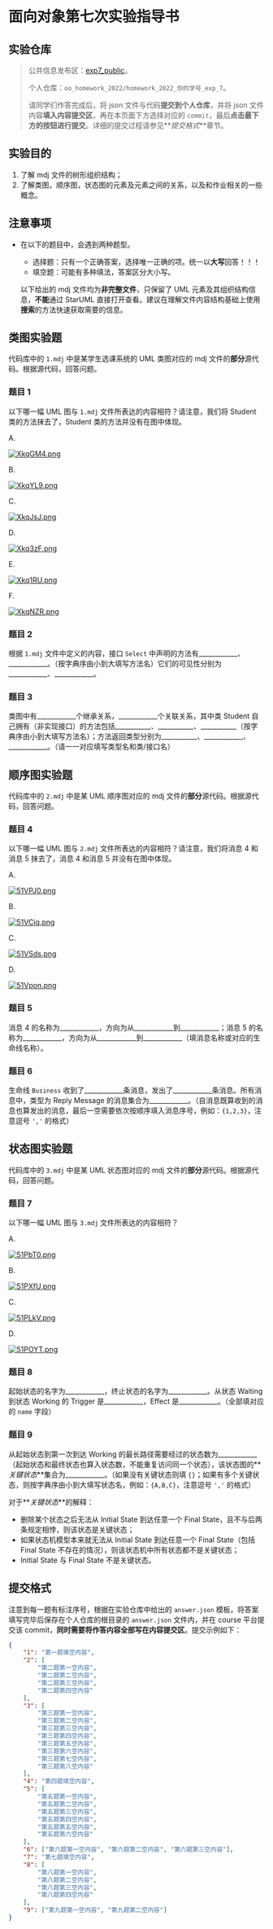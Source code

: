 # 面向对象第七次实验指导书

## 实验仓库

> 公共信息发布区：[exp7_public](http://gitlab.oo.buaa.edu.cn/2022_public/experiment/exp7_public)。
>
> 个人仓库：`oo_homework_2022/homework_2022_你的学号_exp_7`。
>
> 请同学们作答完成后，将 json 文件与代码**提交到个人仓库**，并将 json 文件内容**填入内容提交区**，再在本页面下方选择对应的 `commit`，最后**点击最下方的按钮进行提交**。详细的提交过程请参见**_提交格式_**章节。

## 实验目的

1. 了解 mdj 文件的树形组织结构；
2. 了解类图，顺序图，状态图的元素及元素之间的关系，以及和作业相关的一些概念。

## 注意事项

- 在以下的题目中，会遇到两种题型。

  - 选择题：只有一个正确答案，选择唯一正确的项。统一以**大写**回答！！！
  - 填空题：可能有多种填法，答案区分大小写。

  以下给出的 mdj 文件均为**非完整文件**，只保留了 UML 元素及其组织结构信息，**不能**通过 StarUML 直接打开查看。建议在理解文件内容结构基础上使用**搜索**的方法快速获取需要的信息。

## 类图实验题

代码库中的 `1.mdj` 中是某学生选课系统的 UML 类图对应的 mdj 文件的**部分**源代码。根据源代码，回答问题。

### 题目 1

以下哪一幅 UML 图与 `1.mdj` 文件所表达的内容相符？请注意，我们将 Student 类的方法抹去了，Student 类的方法并没有在图中体现。

A.

[![XkqGM4.png](https://s1.ax1x.com/2022/05/25/XkqGM4.png)](https://imgtu.com/i/XkqGM4)

B.

[![XkqYL9.png](https://s1.ax1x.com/2022/05/25/XkqYL9.png)](https://imgtu.com/i/XkqYL9)

C.

[![XkqJsJ.png](https://s1.ax1x.com/2022/05/25/XkqJsJ.png)](https://imgtu.com/i/XkqJsJ)

D.

[![Xkq3zF.png](https://s1.ax1x.com/2022/05/25/Xkq3zF.png)](https://imgtu.com/i/Xkq3zF)

E.

[![Xkq1RU.png](https://s1.ax1x.com/2022/05/25/Xkq1RU.png)](https://imgtu.com/i/Xkq1RU)

F.

[![XkqNZR.png](https://s1.ax1x.com/2022/05/25/XkqNZR.png)](https://imgtu.com/i/XkqNZR)

### 题目 2

根据 `1.mdj` 文件中定义的内容，接口 `Select` 中声明的方法有\_\_\_\_\_\_\_\_\_\_\_\_、\_\_\_\_\_\_\_\_\_\_\_\_。（按字典序由小到大填写方法名）它们的可见性分别为\_\_\_\_\_\_\_\_\_\_\_\_、\_\_\_\_\_\_\_\_\_\_\_\_。

### 题目 3

类图中有\_\_\_\_\_\_\_\_\_\_\_\_个继承关系，\_\_\_\_\_\_\_\_\_\_\_\_个关联关系，其中类 Student 自己拥有（非实现接口）的方法包括\_\_\_\_\_\_\_\_\_\_\_、\_\_\_\_\_\_\_\_\_\_\_、\_\_\_\_\_\_\_\_\_\_\_（按字典序由小到大填写方法名）；方法返回类型分别为\_\_\_\_\_\_\_\_\_\_\_、\_\_\_\_\_\_\_\_\_\_\_\_、\_\_\_\_\_\_\_\_\_\_\_\_。（请一一对应填写类型名和类/接口名）

## 顺序图实验题

代码库中的 `2.mdj` 中是某 UML 顺序图对应的 mdj 文件的**部分**源代码。根据源代码，回答问题。

### 题目 4

以下哪一幅 UML 图与 `2.mdj` 文件所表达的内容相符？请注意，我们将消息 4 和消息 5 抹去了，消息 4 和消息 5 并没有在图中体现。

A.

[![51VPJ0.png](https://z3.ax1x.com/2021/10/14/51VPJ0.png)](https://imgtu.com/i/51VPJ0)

B.

[![51VCiq.png](https://z3.ax1x.com/2021/10/14/51VCiq.png)](https://imgtu.com/i/51VCiq)

C.

[![51VSds.png](https://z3.ax1x.com/2021/10/14/51VSds.png)](https://imgtu.com/i/51VSds)

D.

[![51Vpon.png](https://z3.ax1x.com/2021/10/14/51Vpon.png)](https://imgtu.com/i/51Vpon)

### 题目 5

消息 4 的名称为\_\_\_\_\_\_\_\_\_\_\_\_，方向为从\_\_\_\_\_\_\_\_\_\_\_\_到\_\_\_\_\_\_\_\_\_\_\_\_；消息 5 的名称为\_\_\_\_\_\_\_\_\_\_\_\_，方向为从\_\_\_\_\_\_\_\_\_\_\_\_到\_\_\_\_\_\_\_\_\_\_\_\_（填消息名称或对应的生命线名称）。

### 题目 6

生命线 `Business` 收到了\_\_\_\_\_\_\_\_\_\_\_\_条消息，发出了\_\_\_\_\_\_\_\_\_\_\_\_条消息。所有消息中，类型为 Reply Message 的消息集合为\_\_\_\_\_\_\_\_\_\_\_\_。（自消息既算收到的消息也算发出的消息，最后一空需要依次按顺序填入消息序号，例如：`{1,2,3}`，注意逗号 `','` 的格式）

## 状态图实验题

代码库中的 `3.mdj` 中是某 UML 状态图对应的 mdj 文件的**部分**源代码。根据源代码，回答问题。

### 题目 7

以下哪一幅 UML 图与 `3.mdj` 文件所表达的内容相符？

A.

[![51PbT0.png](https://z3.ax1x.com/2021/10/14/51PbT0.png)](https://imgtu.com/i/51PbT0)

B.

[![51PXfU.png](https://z3.ax1x.com/2021/10/14/51PXfU.png)](https://imgtu.com/i/51PXfU)

C.

[![51PLkV.png](https://z3.ax1x.com/2021/10/14/51PLkV.png)](https://imgtu.com/i/51PLkV)

D.

[![51POYT.png](https://z3.ax1x.com/2021/10/14/51POYT.png)](https://imgtu.com/i/51POYT)

### 题目 8

起始状态的名字为\_\_\_\_\_\_\_\_\_\_\_\_，终止状态的名字为\_\_\_\_\_\_\_\_\_\_\_\_。从状态 Waiting 到状态 Working 的 Trigger 是\_\_\_\_\_\_\_\_\_\_\_\_，Effect 是\_\_\_\_\_\_\_\_\_\_\_\_。（全部填对应的 `name` 字段）

### 题目 9

从起始状态到第一次到达 Working 的最长路径需要经过的状态数为\_\_\_\_\_\_\_\_\_\_\_\_（起始状态和最终状态也算入状态数，不能重复访问同一个状态），该状态图的**_关键状态_**集合为\_\_\_\_\_\_\_\_\_\_\_\_。（如果没有关键状态则填 `{}`；如果有多个关键状态，则按字典序由小到大填写状态名，例如：`{A,B,C}`，注意逗号 `','` 的格式）

对于**_关键状态_**的解释：

- 删除某个状态之后无法从 Initial State 到达任意一个 Final State，且不与后两条规定相悖，则该状态是关键状态；
- 如果状态机模型本来就无法从 Initial State 到达任意一个 Final State（包括 Final State 不存在的情况），则该状态机中所有状态都不是关键状态；
- Initial State 与 Final State 不是关键状态。

## 提交格式

注意到每一题有标注序号，根据在实验仓库中给出的 `answer.json` 模板，将答案填写完毕后保存在个人仓库的根目录的 `answer.json` 文件内，并在 course 平台提交该 commit，**同时需要将作答内容全部写在内容提交区**。提交示例如下：

```json
{
	"1": "第一题填空内容",
	"2": [
		"第二题第一空内容",
		"第二题第二空内容",
		"第二题第三空内容",
		"第二题第四空内容"
	],
	"3": [
		"第三题第一空内容",
		"第三题第二空内容",
		"第三题第三空内容",
		"第三题第四空内容",
		"第三题第五空内容",
		"第三题第六空内容",
		"第三题第七空内容",
		"第三题第八空内容"
	],
	"4": "第四题填空内容",
	"5": [
		"第五题第一空内容",
		"第五题第二空内容",
		"第五题第三空内容",
		"第五题第四空内容",
		"第五题第五空内容",
		"第五题第六空内容"
	],
	"6": ["第六题第一空内容", "第六题第二空内容", "第六题第三空内容"],
	"7": "第七题填空内容",
	"8": [
		"第八题第一空内容",
		"第八题第二空内容",
		"第八题第三空内容",
		"第八题第四空内容"
	],
	"9": ["第九题第一空内容", "第九题第二空内容"]
}
```
